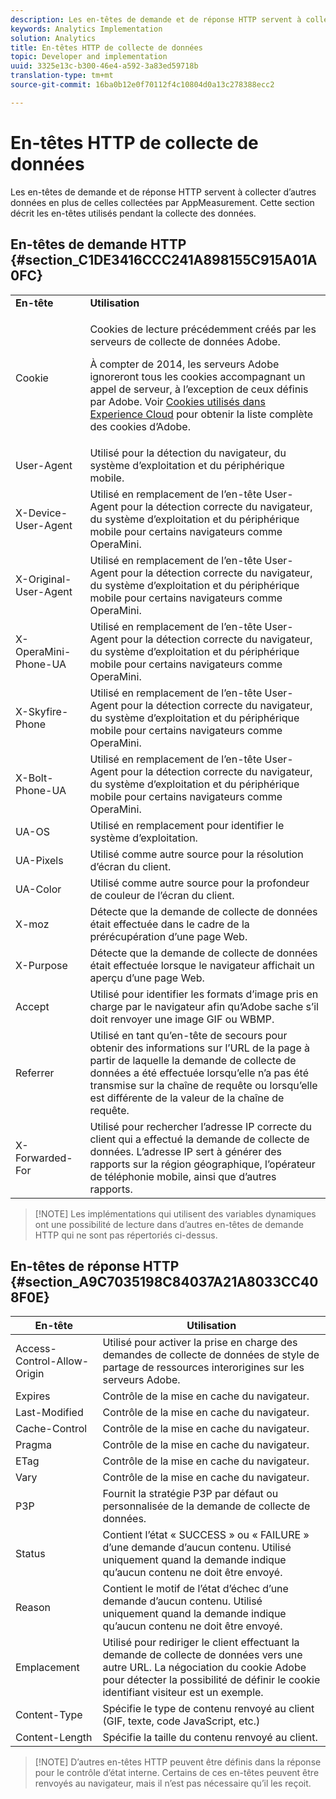 ```yaml
---
description: Les en-têtes de demande et de réponse HTTP servent à collecter d’autres données en plus de celles collectées par AppMeasurement. Cette section décrit les en-têtes utilisés pendant la collecte des données.
keywords: Analytics Implementation
solution: Analytics
title: En-têtes HTTP de collecte de données
topic: Developer and implementation
uuid: 3325e13c-b300-46e4-a592-3a83ed59718b
translation-type: tm+mt
source-git-commit: 16ba0b12e0f70112f4c10804d0a13c278388ecc2

---
```



# En-têtes HTTP de collecte de données

Les en-têtes de demande et de réponse HTTP servent à collecter d’autres données en plus de celles collectées par AppMeasurement. Cette section décrit les en-têtes utilisés pendant la collecte des données.

## En-têtes de demande HTTP {#section_C1DE3416CCC241A898155C915A01A0FC}

<table id="table_84D1F4B54ABE4423A2EBE840C49D3876"> 
 <tbody> 
  <tr> 
   <td> <b>En-tête</b> </td> 
   <td> <b>Utilisation</b> </td> 
  </tr> 
  <tr> 
   <td> Cookie </td> 
   <td> <p>Cookies de lecture précédemment créés par les serveurs de collecte de données Adobe. </p> <p> À compter de 2014, les serveurs Adobe ignoreront tous les cookies accompagnant un appel de serveur, à l’exception de ceux définis par Adobe. Voir <a href="https://marketing.adobe.com/resources/help/en_US/whitepapers/cookies/">Cookies utilisés dans Experience Cloud</a> pour obtenir la liste complète des cookies d’Adobe. </p> </td> 
  </tr> 
  <tr> 
   <td> User-Agent </td> 
   <td> Utilisé pour la détection du navigateur, du système d’exploitation et du périphérique mobile. </td> 
  </tr> 
  <tr> 
   <td> X-Device-User-Agent </td> 
   <td> Utilisé en remplacement de l’en-tête User-Agent pour la détection correcte du navigateur, du système d’exploitation et du périphérique mobile pour certains navigateurs comme OperaMini. </td> 
  </tr> 
  <tr> 
   <td> X-Original-User-Agent </td> 
   <td> Utilisé en remplacement de l’en-tête User-Agent pour la détection correcte du navigateur, du système d’exploitation et du périphérique mobile pour certains navigateurs comme OperaMini. </td> 
  </tr> 
  <tr> 
   <td> X-OperaMini-Phone-UA </td> 
   <td> Utilisé en remplacement de l’en-tête User-Agent pour la détection correcte du navigateur, du système d’exploitation et du périphérique mobile pour certains navigateurs comme OperaMini. </td> 
  </tr> 
  <tr> 
   <td> X-Skyfire-Phone </td> 
   <td> Utilisé en remplacement de l’en-tête User-Agent pour la détection correcte du navigateur, du système d’exploitation et du périphérique mobile pour certains navigateurs comme OperaMini. </td> 
  </tr> 
  <tr> 
   <td> X-Bolt-Phone-UA </td> 
   <td> Utilisé en remplacement de l’en-tête User-Agent pour la détection correcte du navigateur, du système d’exploitation et du périphérique mobile pour certains navigateurs comme OperaMini. </td> 
  </tr> 
  <tr> 
   <td> UA-OS </td> 
   <td> Utilisé en remplacement pour identifier le système d’exploitation. </td> 
  </tr> 
  <tr> 
   <td> UA-Pixels </td> 
   <td> Utilisé comme autre source pour la résolution d’écran du client. </td> 
  </tr> 
  <tr> 
   <td> UA-Color </td> 
   <td> Utilisé comme autre source pour la profondeur de couleur de l’écran du client. </td> 
  </tr> 
  <tr> 
   <td> X-moz </td> 
   <td> Détecte que la demande de collecte de données était effectuée dans le cadre de la prérécupération d’une page Web. </td> 
  </tr> 
  <tr> 
   <td> X-Purpose </td> 
   <td> Détecte que la demande de collecte de données était effectuée lorsque le navigateur affichait un aperçu d’une page Web. </td> 
  </tr> 
  <tr> 
   <td> Accept </td> 
   <td> Utilisé pour identifier les formats d’image pris en charge par le navigateur afin qu’Adobe sache s’il doit renvoyer une image GIF ou WBMP. </td> 
  </tr> 
  <tr> 
   <td> Referrer </td> 
   <td> Utilisé en tant qu’en-tête de secours pour obtenir des informations sur l’URL de la page à partir de laquelle la demande de collecte de données a été effectuée lorsqu’elle n’a pas été transmise sur la chaîne de requête ou lorsqu’elle est différente de la valeur de la chaîne de requête. </td> 
  </tr> 
  <tr> 
   <td> X-Forwarded-For </td> 
   <td> Utilisé pour rechercher l’adresse IP correcte du client qui a effectué la demande de collecte de données. L’adresse IP sert à générer des rapports sur la région géographique, l’opérateur de téléphonie mobile, ainsi que d’autres rapports. </td> 
  </tr> 
 </tbody> 
</table>

> [!NOTE] Les implémentations qui utilisent des variables dynamiques ont une possibilité de lecture dans d’autres en-têtes de demande HTTP qui ne sont pas répertoriés ci-dessus.

## En-têtes de réponse HTTP {#section_A9C7035198C84037A21A8033CC408F0E}

| **En-tête** | **Utilisation** |
|---|---|
| Access-Control-Allow-Origin | Utilisé pour activer la prise en charge des demandes de collecte de données de style de partage de ressources interorigines sur les serveurs Adobe. |
| Expires | Contrôle de la mise en cache du navigateur. |
| Last-Modified | Contrôle de la mise en cache du navigateur. |
| Cache-Control | Contrôle de la mise en cache du navigateur. |
| Pragma | Contrôle de la mise en cache du navigateur. |
| ETag | Contrôle de la mise en cache du navigateur. |
| Vary | Contrôle de la mise en cache du navigateur. |
| P3P | Fournit la stratégie P3P par défaut ou personnalisée de la demande de collecte de données. |
| Status | Contient l’état « SUCCESS » ou « FAILURE » d’une demande d’aucun contenu. Utilisé uniquement quand la demande indique qu’aucun contenu ne doit être envoyé. |
| Reason | Contient le motif de l’état d’échec d’une demande d’aucun contenu. Utilisé uniquement quand la demande indique qu’aucun contenu ne doit être envoyé. |
| Emplacement | Utilisé pour rediriger le client effectuant la demande de collecte de données vers une autre URL. La négociation du cookie Adobe pour détecter la possibilité de définir le cookie identifiant visiteur est un exemple. |
| Content-Type | Spécifie le type de contenu renvoyé au client (GIF, texte, code JavaScript, etc.) |
| Content-Length | Spécifie la taille du contenu renvoyé au client. |

> [!NOTE] D’autres en-têtes HTTP peuvent être définis dans la réponse pour le contrôle d’état interne. Certains de ces en-têtes peuvent être renvoyés au navigateur, mais il n’est pas nécessaire qu’il les reçoit.
